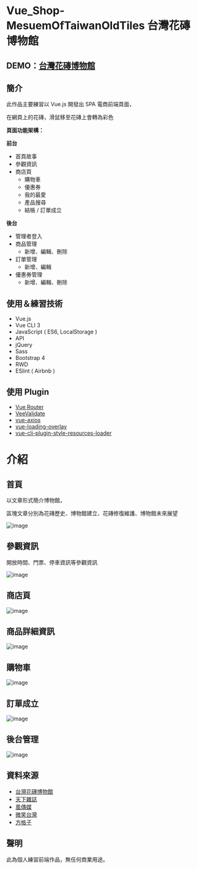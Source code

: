 # Vue_Shop-MesuemOfTaiwanOldTiles 台灣花磚博物館

## DEMO：[台灣花磚博物館](https://a-howw.github.io/MesuemOfTaiwanOldTiles)

## 簡介
此作品主要練習以 Vue.js 開發出 SPA 電商前端頁面，

在網頁上的花磚，滑鼠移至花磚上會轉為彩色


**頁面功能架構：**

**前台**
- 首頁故事
- 參觀資訊
- 商店頁
  - 購物車
  - 優惠券
  - 我的最愛
  - 產品搜尋
  - 結帳 / 訂單成立

**後台**
- 管理者登入
- 商品管理
  - 新增、編輯、刪除
- 訂單管理
  - 新增、編輯
- 優惠券管理
  - 新增、編輯、刪除


## 使用＆練習技術
- Vue.js
- Vue CLI 3
- JavaScript ( ES6, LocalStorage )
- API
- jQuery
- Sass
- Bootstrap 4
- RWD
- ESlint ( Airbnb )

## 使用 Plugin
- [Vue Router](https://router.vuejs.org/)
- [VeeValidate](https://logaretm.github.io/vee-validate/)
- [vue-axios](https://www.npmjs.com/package/vue-axios)
- [vue-loading-overlay](https://www.npmjs.com/package/vue-loading-overlay)
- [vue-cli-plugin-style-resources-loader](https://www.npmjs.com/package/vue-cli-plugin-style-resources-loader)

# 介紹
## 首頁
以文章形式簡介博物館，

區塊文章分別為花磚歷史、博物館建立、花磚修復維護、博物館未來展望

![image](https://user-images.githubusercontent.com/42907417/67935856-abde0100-fc05-11e9-976b-7e07d02777de.png)

## 參觀資訊
開放時間、門票、停車資訊等參觀資訊

![image](https://user-images.githubusercontent.com/42907417/67936129-29a20c80-fc06-11e9-81a4-9ebc1840ffea.png)

## 商店頁
![image](https://user-images.githubusercontent.com/42907417/67936209-548c6080-fc06-11e9-9fcf-ee43da91903a.png)

## 商品詳細資訊
![image](https://user-images.githubusercontent.com/42907417/67937407-86062b80-fc08-11e9-8add-ce0e1b8455dc.png)

## 購物車
![image](https://user-images.githubusercontent.com/42907417/67936300-84d3ff00-fc06-11e9-81ba-d676bd993dad.png)

## 訂單成立
![image](https://user-images.githubusercontent.com/42907417/67936547-f318c180-fc06-11e9-9bb1-0743da15fc1a.png)

## 後台管理
![image](https://user-images.githubusercontent.com/42907417/67937304-4fc8ac00-fc08-11e9-8377-6003dec0f83e.png)

## 資料來源
- [台灣花磚博物館](https://www.1920t.com/)
- [天下雜誌](https://www.cw.com.tw/article/article.action?id=5093368)
- [風傳媒](https://www.storm.mg/lifestyle/413278)
- [微笑台灣](https://smiletaiwan.cw.com.tw/article/1223)
- [方格子](https://www.google.com/url?sa=i&source=images&cd=&cad=rja&uact=8&ved=2ahUKEwiA4sba-MXlAhXHzIsBHZb-Bi4Qjhx6BAgBEAI&url=https%3A%2F%2Fvocus.cc%2Fcitilens%2F5b603787fd89780001287e5b&psig=AOvVaw378Xs9zOZzOXtpZo9cxTtn&ust=1572592223466097)

## 聲明
此為個人練習前端作品，無任何商業用途。

